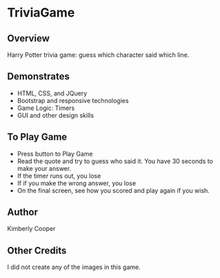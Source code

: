 # TriviaGame

## Overview
Harry Potter trivia game: guess which character said which line.

## Demonstrates
* HTML, CSS, and JQuery
* Bootstrap and responsive technologies
* Game Logic: Timers
* GUI and other design skills

## To Play Game
* Press button to Play Game
* Read the quote and try to guess who said it.  You have 30 seconds to make your answer.
* If the timer runs out, you lose
* If if you make the wrong answer, you lose
* On the final screen, see how you scored and play again if you wish.

## Author
Kimberly Cooper

## Other Credits
I did not create any of the images in this game.  
